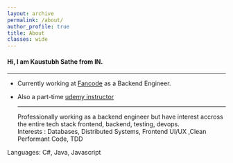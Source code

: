 ```yaml
---
layout: archive
permalink: /about/
author_profile: true
title: About
classes: wide
---
```


#### Hi, I am Kaustubh Sathe from IN.

-------------

- Currently working at [Fancode](https://fancode.com/) as a Backend Engineer.

- Also a part-time [udemy instructor](https://www.udemy.com/user/kaustubh-sathe-5/)

  -----------------
  
  Professionally working as a backend engineer but have interest accross the entire tech stack frontend, backend, testing, devops.
  <br/>
  Interests : Databases, Distributed Systems, Frontend UI/UX ,Clean Performant Code, TDD

Languages: C#, Java, Javascript
